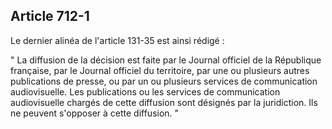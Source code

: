 Article 712-1
----
Le dernier alinéa de l'article 131-35 est ainsi rédigé :

" La diffusion de la décision est faite par le Journal officiel de la République
française, par le Journal officiel du territoire, par une ou plusieurs autres
publications de presse, ou par un ou plusieurs services de communication
audiovisuelle. Les publications ou les services de communication audiovisuelle
chargés de cette diffusion sont désignés par la juridiction. Ils ne peuvent
s'opposer à cette diffusion. "
